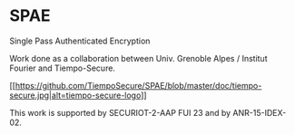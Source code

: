 # SPAE
Single Pass Authenticated Encryption

Work done as a collaboration between Univ. Grenoble Alpes / Institut Fourier and Tiempo-Secure.

[[https://github.com/TiempoSecure/SPAE/blob/master/doc/tiempo-secure.jpg|alt=tiempo-secure-logo]]

This work is supported by SECURIOT-2-AAP FUI 23 and by ANR-15-IDEX-02.
